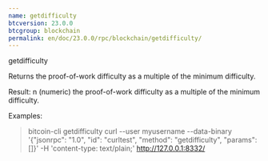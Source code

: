 ```yaml
---
name: getdifficulty
btcversion: 23.0.0
btcgroup: blockchain
permalink: en/doc/23.0.0/rpc/blockchain/getdifficulty/
---
```


getdifficulty

Returns the proof-of-work difficulty as a multiple of the minimum difficulty.

Result:
n    (numeric) the proof-of-work difficulty as a multiple of the minimum difficulty.

Examples:
> bitcoin-cli getdifficulty 
> curl --user myusername --data-binary '{"jsonrpc": "1.0", "id": "curltest", "method": "getdifficulty", "params": []}' -H 'content-type: text/plain;' http://127.0.0.1:8332/



